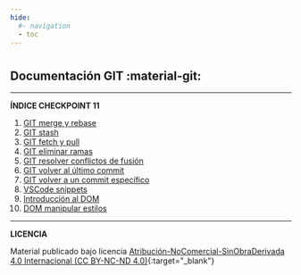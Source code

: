```yaml
---
hide:
  #- navigation
  - toc
---
```


#

[<h1 class="title-index">Checkpoint 11</h1>]: # 

## <h2 class="description-index">Documentación GIT :material-git:</h2>
<hr>

**ÍNDICE CHECKPOINT 11**

  1. [GIT merge y rebase](git-merge-rebase.md)
  2. [GIT stash](git-stash.md)
  3. [GIT fetch y pull](git-fetch-pull.md)
  4. [GIT eliminar ramas](git-eliminar-ramas.md)
  5. [GIT resolver conflictos de fusión](git-conflicto-merge.md)
  6. [GIT volver al último commit](git-volver-ultimo-commit.md)
  7. [GIT volver a un commit específico](git-volver-commit-especifico.md)
  8. [VSCode snippets](vscode-snippets.md)
  9. [Introducción al DOM](introduccion-dom.md)
  10. [DOM manipular estilos](dom-manipular-estilos.md)

***

**LICENCIA**

Material publicado bajo licencia [Atribución-NoComercial-SinObraDerivada 4.0 Internacional (CC BY-NC-ND 4.0)](https://creativecommons.org/licenses/by-nc-nd/4.0/deed.es){:target="_blank"}

<br>
<br>
